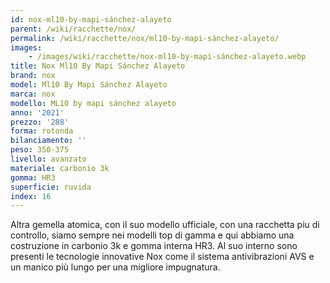 ```yaml
---
id: nox-ml10-by-mapi-sánchez-alayeto
parent: /wiki/racchette/nox/
permalink: /wiki/racchette/nox/ml10-by-mapi-sánchez-alayeto/
images:
    - /images/wiki/racchette/nox-ml10-by-mapi-sánchez-alayeto.webp
title: Nox Ml10 By Mapi Sánchez Alayeto
brand: nox
model: Ml10 By Mapi Sánchez Alayeto
marca: nox
modello: ML10 by mapi sánchez alayeto
anno: '2021'
prezzo: '288'
forma: rotonda
bilanciamento: ''
peso: 350-375
livello: avanzato
materiale: carbonio 3k
gomma: HR3
superficie: ruvida
index: 16
---
```

Altra gemella atomica, con il suo modello ufficiale, con una racchetta piu di controllo, siamo sempre nei modelli top di gamma e qui abbiamo una costruzione in carbonio 3k e gomma interna HR3. Al suo interno sono presenti le tecnologie innovative Nox come il sistema antivibrazioni AVS e un manico più lungo per una migliore impugnatura.
